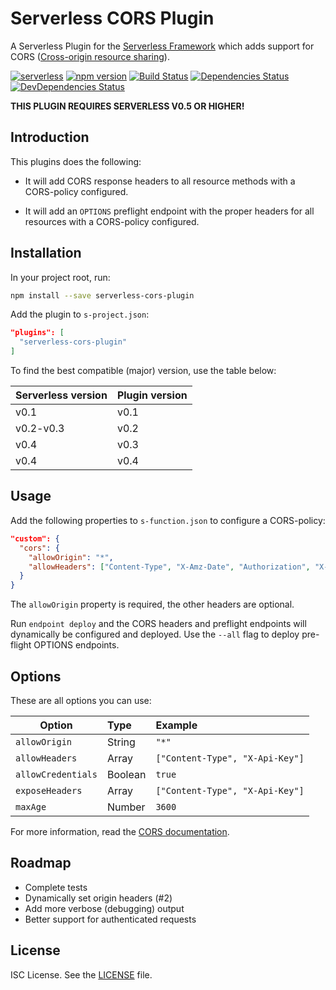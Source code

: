 # Serverless CORS Plugin

A Serverless Plugin for the [Serverless Framework](http://www.serverless.com) which
adds support for CORS ([Cross-origin resource sharing](https://en.wikipedia.org/wiki/Cross-origin_resource_sharing)).

[![serverless](http://public.serverless.com/badges/v3.svg)](http://www.serverless.com)
[![npm version](https://badge.fury.io/js/serverless-cors-plugin.svg)](https://badge.fury.io/js/serverless-cors-plugin)
[![Build Status](https://travis-ci.org/joostfarla/serverless-cors-plugin.svg?branch=develop)](https://travis-ci.org/joostfarla/serverless-cors-plugin)
[![Dependencies Status](https://david-dm.org/joostfarla/serverless-cors-plugin.svg)](https://david-dm.org/joostfarla/serverless-cors-plugin)
[![DevDependencies Status](https://david-dm.org/joostfarla/serverless-cors-plugin/dev-status.svg)](https://david-dm.org/joostfarla/serverless-cors-plugin#info=devDependencies)

**THIS PLUGIN REQUIRES SERVERLESS V0.5 OR HIGHER!**

## Introduction

This plugins does the following:

* It will add CORS response headers to all resource methods with a CORS-policy
  configured.

* It will add an `OPTIONS` preflight endpoint with the proper headers for all
  resources with a CORS-policy configured.

## Installation

In your project root, run:

```bash
npm install --save serverless-cors-plugin
```

Add the plugin to `s-project.json`:

```json
"plugins": [
  "serverless-cors-plugin"
]
```

To find the best compatible (major) version, use the table below:

Serverless version | Plugin version
---|:---
v0.1 | v0.1
v0.2-v0.3 | v0.2
v0.4 | v0.3
v0.4 | v0.4

## Usage

Add the following properties to `s-function.json` to configure a CORS-policy:

```json
"custom": {
  "cors": {
    "allowOrigin": "*",
    "allowHeaders": ["Content-Type", "X-Amz-Date", "Authorization", "X-Api-Key"]
  }
}
```

The `allowOrigin` property is required, the other headers are optional.

Run `endpoint deploy` and the CORS headers and preflight endpoints will dynamically
be configured and deployed. Use the `--all` flag to deploy pre-flight OPTIONS endpoints.

## Options

These are all options you can use:

Option | Type | Example
---|:---|:---
`allowOrigin` | String | `"*"`
`allowHeaders` | Array | `["Content-Type", "X-Api-Key"]`
`allowCredentials` | Boolean | `true`
`exposeHeaders` | Array | `["Content-Type", "X-Api-Key"]`
`maxAge` | Number | `3600`

For more information, read the [CORS documentation](https://developer.mozilla.org/en-US/docs/Web/HTTP/Access_control_CORS).

## Roadmap

* Complete tests
* Dynamically set origin headers (#2)
* Add more verbose (debugging) output
* Better support for authenticated requests

## License

ISC License. See the [LICENSE](LICENSE) file.
